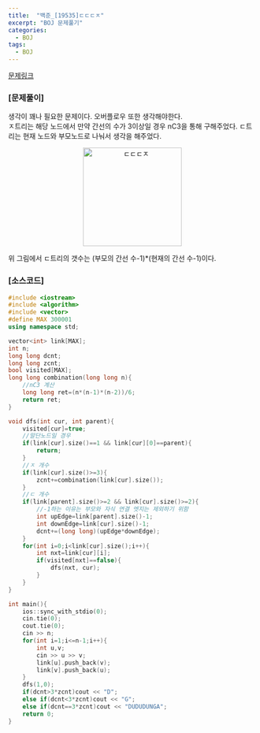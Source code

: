 ```yaml
---
title:  "백준_[19535]ㄷㄷㄷㅈ"
excerpt: "BOJ 문제풀기"
categories:
  - BOJ
tags:
  - BOJ
---
```

[문제링크](https://www.acmicpc.net/problem/20304)
### [문제풀이]
생각이 꽤나 필요한 문제이다. 오버플로우 또한 생각해야한다.  
ㅈ트리는 해당 노드에서 만약 간선의 수가 3이상일 경우 nC3을 통해 구해주었다. ㄷ트리는 현재 노드와 부모노드로 나눠서 생각을 해주었다.  
<center><img width="200" alt="ㄷㄷㄷㅈ" src="https://user-images.githubusercontent.com/63391675/107851790-e2b64580-6e4f-11eb-99fe-b76fec605412.png"></center>

위 그림에서 ㄷ트리의 갯수는 (부모의 간선 수-1)*(현재의 간선 수-1)이다.

### [소스코드]
~~~cpp
#include <iostream>
#include <algorithm>
#include <vector>
#define MAX 300001
using namespace std;

vector<int> link[MAX];
int n;
long long dcnt;
long long zcnt;
bool visited[MAX];
long long combination(long long n){
    //nC3 계산
    long long ret=(n*(n-1)*(n-2))/6;
    return ret;
}

void dfs(int cur, int parent){
    visited[cur]=true;
    //말단노드일 경우
    if(link[cur].size()==1 && link[cur][0]==parent){
        return;
    }
    //ㅈ 개수
    if(link[cur].size()>=3){
        zcnt+=combination(link[cur].size());
    }
    //ㄷ 개수
    if(link[parent].size()>=2 && link[cur].size()>=2){
        //-1하는 이유는 부모와 자식 연결 엣지는 제외하기 위함
        int upEdge=link[parent].size()-1;
        int downEdge=link[cur].size()-1;
        dcnt+=(long long)(upEdge*downEdge);
    }
    for(int i=0;i<link[cur].size();i++){
        int nxt=link[cur][i];
        if(visited[nxt]==false){
            dfs(nxt, cur);
        }
    }
}

int main(){
    ios::sync_with_stdio(0);
    cin.tie(0);
    cout.tie(0);
    cin >> n;
    for(int i=1;i<=n-1;i++){
        int u,v;
        cin >> u >> v;
        link[u].push_back(v);
        link[v].push_back(u);
    }
    dfs(1,0);
    if(dcnt>3*zcnt)cout << "D";
    else if(dcnt<3*zcnt)cout << "G";
    else if(dcnt==3*zcnt)cout << "DUDUDUNGA";
    return 0;
}
~~~